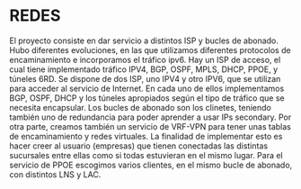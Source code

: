 # REDES
El proyecto consiste en dar servicio a distintos ISP y bucles de abonado. Hubo diferentes evoluciones, en las que utilizamos diferentes protocolos de encaminamiento e incorporamos el tráfico ipv6.
Hay un ISP de acceso, el cual tiene implementado tráfico IPV4, BGP, OSPF, MPLS, DHCP, PPOE, y túneles 6RD. Se dispone de dos ISP, uno IPV4 y otro IPV6, que se utilizan para acceder al servicio de Internet. En cada uno de ellos implementamos BGP, OSPF, DHCP y los túneles apropiados según el tipo de tráfico que se necesita encapsular. Los bucles de abonado son los clinetes, teniendo también uno de redundancia para poder aprender a usar IPs secondary.
Por otra parte, creamos también un servicio de VRF-VPN para tener unas tablas de encaminamiento y redes virtuales. La finalidad de implementar esto es hacer creer al usuario (empresas) que tienen conectadas las distintas sucursales entre ellas como si todas estuvieran en el mismo lugar. 
Para el servicio de PPOE escogimos varios clientes, en el mismo bucle de abonado, con distintos LNS y LAC. 
